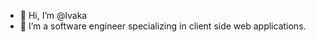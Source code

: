 - 👋 Hi, I’m @lvaka
- 👀 I’m a software engineer specializing in client side web applications.

<!---
lvaka/lvaka is a ✨ special ✨ repository because its `README.md` (this file) appears on your GitHub profile.
You can click the Preview link to take a look at your changes.
--->
